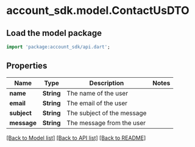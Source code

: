 # account_sdk.model.ContactUsDTO

## Load the model package
```dart
import 'package:account_sdk/api.dart';
```

## Properties
Name | Type | Description | Notes
------------ | ------------- | ------------- | -------------
**name** | **String** | The name of the user | 
**email** | **String** | The email of the user | 
**subject** | **String** | The subject of the message | 
**message** | **String** | The message from the user | 

[[Back to Model list]](../README.md#documentation-for-models) [[Back to API list]](../README.md#documentation-for-api-endpoints) [[Back to README]](../README.md)


